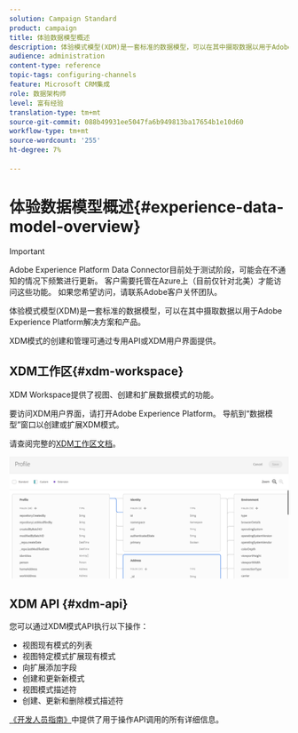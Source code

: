 ```yaml
---
solution: Campaign Standard
product: campaign
title: 体验数据模型概述
description: 体验模式模型(XDM)是一套标准的数据模型，可以在其中摄取数据以用于Adobe Experience Platform解决方案和产品。
audience: administration
content-type: reference
topic-tags: configuring-channels
feature: Microsoft CRM集成
role: 数据架构师
level: 富有经验
translation-type: tm+mt
source-git-commit: 088b49931ee5047fa6b949813ba17654b1e10d60
workflow-type: tm+mt
source-wordcount: '255'
ht-degree: 7%

---
```



# 体验数据模型概述{#experience-data-model-overview}

>[!IMPORTANT]
>
>Adobe Experience Platform Data Connector目前处于测试阶段，可能会在不通知的情况下频繁进行更新。 客户需要托管在Azure上（目前仅针对北美）才能访问这些功能。 如果您希望访问，请联系Adobe客户关怀团队。

体验模式模型(XDM)是一套标准的数据模型，可以在其中摄取数据以用于Adobe Experience Platform解决方案和产品。

XDM模式的创建和管理可通过专用API或XDM用户界面提供。

## XDM工作区{#xdm-workspace}

XDM Workspace提供了视图、创建和扩展数据模式的功能。

要访问XDM用户界面，请打开Adobe Experience Platform。 导航到“数据模型”窗口以创建或扩展XDM模式。

请查阅完整的[XDM工作区文档](https://docs.adobe.com/content/help/zh-Hans/experience-platform/xdm/api/getting-started.html)。

![](assets/aep_xdmworkspace.png)

## XDM API {#xdm-api}

您可以通过XDM模式API执行以下操作：

* 视图现有模式的列表
* 视图特定模式扩展现有模式
* 向扩展添加字段
* 创建和更新新模式
* 视图模式描述符
* 创建、更新和删除模式描述符

[《开发人员指南》](https://docs.adobe.com/content/help/en/experience-platform/xdm/api/getting-started.html)中提供了用于操作API调用的所有详细信息。
